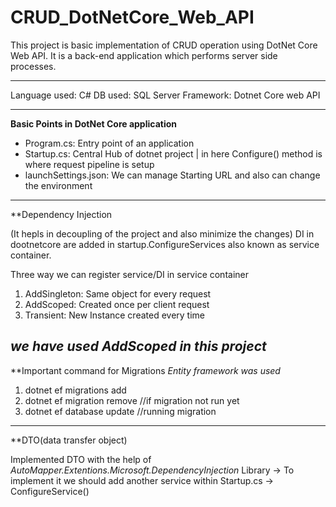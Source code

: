 # CRUD_DotNetCore_Web_API
This project is basic implementation of CRUD operation using DotNet Core Web API. It is a back-end application which performs server side processes.

------------------------------------------------------------------------------------------------------------------------------------------------------------------------------------------------

Language used: C#
DB used: SQL Server
Framework: Dotnet Core web API

------------------------------------------------------------------------------------------------------------------------------------------------------------------------------------------------

**Basic Points in DotNet Core application**
 - Program.cs: Entry point of an application
 - Startup.cs: Central Hub of dotnet project  |  in here Configure() method is where request pipeline is setup
 - launchSettings.json: We can manage Starting URL and also can change the environment
------------------------------------------------------------------------------------------------------------------------------------------------------------------------------------------------

**Dependency Injection

(It hepls in decoupling of the project and also minimize the changes)
DI in dootnetcore are added in startup.ConfigureServices also known as service container.

Three way we can register service/DI in service container
1. AddSingleton: Same object for every request
2. AddScoped: Created once per client request
3. Transient: New Instance created every time

_we have used AddScoped in this project_
------------------------------------------------------------------------------------------------------------------------------------------------------------------------------------------------

**Important command for Migrations
_Entity framework was used_

1. dotnet ef migrations add <migration name>
2. dotnet ef migration remove //if migration not run yet
3. dotnet ef database update //running migration
  ------------------------------------------------------------------------------------------------------------------------------------------------------------------------------------------------
  
**DTO(data transfer object)

Implemented DTO with the help of
_AutoMapper.Extentions.Microsoft.DependencyInjection_ Library
  -> To implement it we should add another service within Startup.cs -> ConfigureService()
